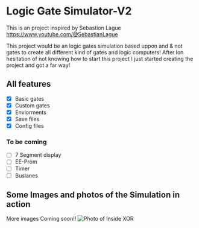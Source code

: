 # Logic Gate Simulator-V2
This is an project inspired by Sebastion Lague https://www.youtube.com/@SebastianLague

This project would be an logic gates simulation based uppon and & not gates to create all different kind of gates and logic computers!
After lon hesitation of not knowing how to start this project I just started creating the project and got a far way!

## All features
- [x] Basic gates
- [x] Custom gates
- [x] Enviorments
- [x] Save files
- [x] Config files

### To be coming
- [ ] 7 Segment display
- [ ] EE-Prom
- [ ] Timer
- [ ] Buslanes 

## Some Images and photos of the Simulation in action
More images Coming soon!!
![Photo of Inside XOR](https://user-images.githubusercontent.com/76393975/218701400-45785d24-5db3-4825-822d-40980a3f2b82.jpg)



